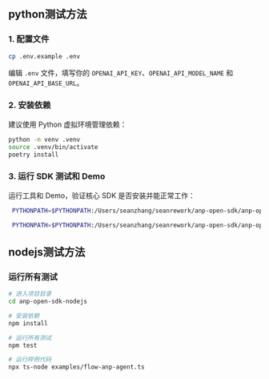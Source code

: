 ## python测试方法
### 1. 配置文件
```bash
cp .env.example .env
```

编辑 `.env` 文件，填写你的 `OPENAI_API_KEY`、`OPENAI_API_MODEL_NAME` 和 `OPENAI_API_BASE_URL`。

### 2. 安装依赖

建议使用 Python 虚拟环境管理依赖：

```bash
python -m venv .venv
source .venv/bin/activate 
poetry install
```

### 3. 运行 SDK 测试和 Demo

运行工具和 Demo，验证核心 SDK 是否安装并能正常工作：

```bash
 PYTHONPATH=$PYTHONPATH:/Users/seanzhang/seanrework/anp-open-sdk/anp-open-sdk-python  python scripts/agent_user_binding.py

 PYTHONPATH=$PYTHONPATH:/Users/seanzhang/seanrework/anp-open-sdk/anp-open-sdk-python  python examples/flow_anp_agent/flow_anp_agent.py

```


## nodejs测试方法

### 运行所有测试
```bash
# 进入项目目录
cd anp-open-sdk-nodejs

# 安装依赖
npm install

# 运行所有测试
npm test

# 运行样例代码
npx ts-node examples/flow-anp-agent.ts
```
